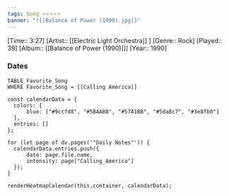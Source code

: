 ```yaml
---
tags: Song ⭐⭐⭐⭐⭐ 
banner: "![[Balance of Power (1990).jpg]]"
---
```

[Time:: 3:27]
[Artist:: [[Electric Light Orchestra]] ]
[Genre:: Rock]
[Played:: 39]
[Album:: [[Balance of Power (1990)]]]
[Year:: 1990]
### Dates
````dataview
TABLE Favorite_Song
WHERE Favorite_Song = [[Calling America]]
````

  ```dataviewjs
const calendarData = { 
	colors: { 
		blue: ["#9ccfd8", "#5BAAB8", "#57A1BB", "#5da8c7", "#3e8fb0"] 
	}, 
	entries: [] 
}; 

for (let page of dv.pages('"Daily Notes"')) { 
	calendarData.entries.push({ 
		date: page.file.name, 
		intensity: page["Calling_America"]
	}); 
} 

renderHeatmapCalendar(this.container, calendarData);
```

